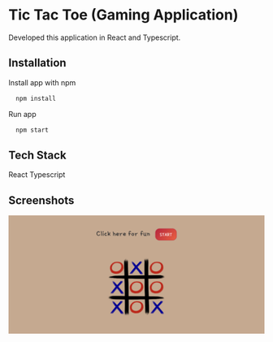 
# Tic Tac Toe (Gaming Application)

Developed this application in React and Typescript.  


## Installation

Install app with npm

```bash
  npm install 
```

Run app

```bash
  npm start 
```
## Tech Stack

React
Typescript



## Screenshots

![Welcome Page](https://github.com/nikhilkalamdane/Tic-Tac-Toe/blob/main/src/assets/welcome_page.png)


